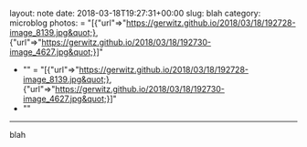 layout: note
date: 2018-03-18T19:27:31+00:00
slug: blah
category: microblog
photos:
= "[{&quot;url&quot;=&gt;&quot;https://gerwitz.github.io/2018/03/18/192728-image_8139.jpg&quot;}, {&quot;url&quot;=&gt;&quot;https://gerwitz.github.io/2018/03/18/192730-image_4627.jpg&quot;}]"
- ""
= "[{&quot;url&quot;=&gt;&quot;https://gerwitz.github.io/2018/03/18/192728-image_8139.jpg&quot;}, {&quot;url&quot;=&gt;&quot;https://gerwitz.github.io/2018/03/18/192730-image_4627.jpg&quot;}]"
- ""
---
blah